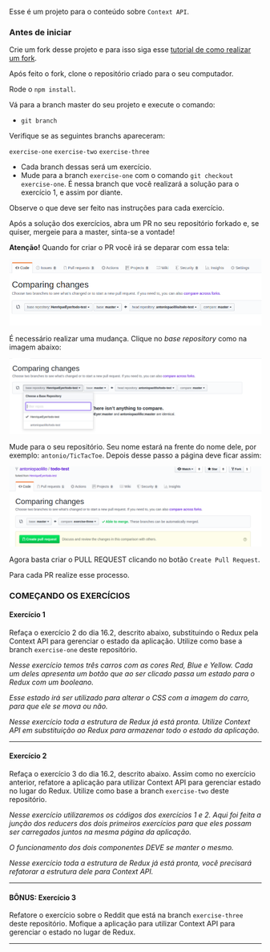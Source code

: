 Esse é um projeto para o conteúdo sobre `Context API`.

### Antes de iniciar

Crie um fork desse projeto e para isso siga esse [tutorial de como realizar um fork](https://guides.github.com/activities/forking/).

Após feito o fork, clone o repositório criado para o seu computador.

Rode o `npm install`.

Vá para a branch master do seu projeto e execute o comando:
- `git branch`

Verifique se as seguintes branchs apareceram:

  `exercise-one`
  `exercise-two`
  `exercise-three`

- Cada branch dessas será um exercício.
- Mude para a branch `exercise-one` com o comando `git checkout exercise-one`. É nessa branch que você realizará a solução para o exercício 1, e assim por diante.

Observe o que deve ser feito nas instruções para cada exercício.

Após a solução dos exercícios, abra um PR no seu repositório forkado e, se quiser, mergeie para a master, sinta-se a vontade!

**Atenção!** Quando for criar o PR você irá se deparar com essa tela:

![PR do exercício](images/example-pr.png)

É necessário realizar uma mudança. Clique no *base repository* como na imagem abaixo:

![Mudando a base do repositório](images/change-base.png)

Mude para o seu repositório. Seu nome estará na frente do nome dele, por exemplo: `antonio/TicTacToe`. Depois desse passo a página deve ficar assim:

![Após mudança](images/after-change.png)

Agora basta criar o PULL REQUEST clicando no botão `Create Pull Request`.

Para cada PR realize esse processo.

### COMEÇANDO OS EXERCÍCIOS

#### Exercício 1

Refaça o exercício 2 do dia 16.2, descrito abaixo, substituindo o Redux pela Context API para gerenciar o estado da aplicação. Utilize como base a branch `exercise-one` deste repositório.

_Nesse exercício temos três carros com as cores Red, Blue e Yellow. Cada um deles apresenta um botão que ao ser clicado passa um estado para o Redux com um booleano._

_Esse estado irá ser utilizado para alterar o CSS com a imagem do carro, para que ele se mova ou não._

_Nesse exercício toda a estrutura de Redux já está pronta. Utilize Context API em substituição ao Redux para armazenar todo o estado da aplicação._

---

#### Exercício 2

Refaça o exercício 3 do dia 16.2, descrito abaixo. Assim como no exercício anterior, refatore a aplicação para utilizar Context API para gerenciar estado no lugar do Redux. Utilize como base a branch `exercise-two` deste repositório.

_Nesse exercício utilizaremos os códigos dos exercícios 1 e 2. Aqui foi feita a junção dos reducers dos dois primeiros exercícios para que eles possam ser carregados juntos na mesma página da aplicação._

_O funcionamento dos dois componentes DEVE se manter o mesmo._

_Nesse exercício toda a estrutura de Redux já está pronta, você precisará refatorar a estrutura dele para Context API._

---

#### BÔNUS: Exercício 3

Refatore o exercício sobre o Reddit que está na branch `exercise-three` deste repositório. Mofique a aplicação para utilizar Context API para gerenciar o estado no lugar de Redux.

---
